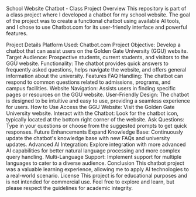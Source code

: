 
School Website Chatbot - Class Project
Overview
This repository is part of a class project where I developed a chatbot for my school website. The goal of the project was to create a functional chatbot using available AI tools, and I chose to use Chatbot.com for its user-friendly interface and powerful features.

Project Details
Platform Used: Chatbot.com
Project Objective: Develop a chatbot that can assist users on the Golden Gate University (GGU) website.
Target Audience: Prospective students, current students, and visitors to the GGU website.
Functionality: The chatbot provides quick answers to frequently asked questions, helps navigate the website, and offers general information about the university.
Features
FAQ Handling: The chatbot can respond to common questions related to admissions, programs, and campus facilities.
Website Navigation: Assists users in finding specific pages or resources on the GGU website.
User-Friendly Design: The chatbot is designed to be intuitive and easy to use, providing a seamless experience for users.
How to Use
Access the GGU Website: Visit the Golden Gate University website.
Interact with the Chatbot: Look for the chatbot icon, typically located at the bottom right corner of the website.
Ask Questions: Type in your questions or choose from the suggested prompts to get quick responses.
Future Enhancements
Expand Knowledge Base: Continuously update the chatbot's knowledge base with new FAQs and university updates.
Advanced AI Integration: Explore integration with more advanced AI capabilities for better natural language processing and more complex query handling.
Multi-Language Support: Implement support for multiple languages to cater to a diverse audience.
Conclusion
This chatbot project was a valuable learning experience, allowing me to apply AI technologies to a real-world scenario. 
License
This project is for educational purposes and is not intended for commercial use. Feel free to explore and learn, but please respect the guidelines for academic integrity.
